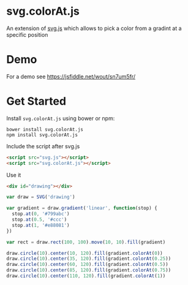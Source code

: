 svg.colorAt.js
=============

An extension of [svg.js](https://github.com/svgdotjs/svg.js) which allows to pick a color from a gradint at a specific position

# Demo

For a demo see https://jsfiddle.net/wout/sn7um5fr/

# Get Started

Install `svg.colorAt.js` using bower or npm:

```
bower install svg.colorAt.js
npm install svg.colorAt.js
```

Include the script after svg.js

```html
<script src="svg.js"></script>
<script src="svg.colorAt.js"></script>
```

Use it

```html
<div id="drawing"></div>
```

```js
var draw = SVG('drawing')

var gradient = draw.gradient('linear', function(stop) {
  stop.at(0, '#799abc')
  stop.at(0.5, '#ccc')
  stop.at(1, '#e88081')
})

var rect = draw.rect(100, 100).move(10, 10).fill(gradient)

draw.circle(10).center(10, 120).fill(gradient.colorAt(0))
draw.circle(10).center(35, 120).fill(gradient.colorAt(0.25))
draw.circle(10).center(60, 120).fill(gradient.colorAt(0.5))
draw.circle(10).center(85, 120).fill(gradient.colorAt(0.75))
draw.circle(10).center(110, 120).fill(gradient.colorAt(1))
```